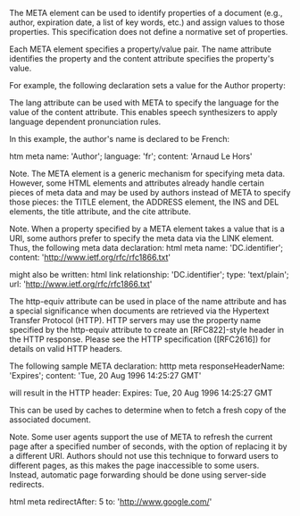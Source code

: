 The META element can be used to identify properties of a document (e.g., author, expiration date, a list of key words, etc.) and assign values to those properties. This specification does not define a normative set of properties.

Each META element specifies a property/value pair. The name attribute identifies the property and the content attribute specifies the property's value.

For example, the following declaration sets a value for the Author property:
<META name="Author" content="Dave Raggett">

The lang attribute can be used with META to specify the language for the value of the content attribute. This enables speech synthesizers to apply language dependent pronunciation rules.

In this example, the author's name is declared to be French:

htm meta
	name: 'Author'; language: 'fr'; content: 'Arnaud Le Hors'
	
Note. The META element is a generic mechanism for specifying meta data. However, some HTML elements and attributes already handle certain pieces of meta data and may be used by authors instead of META to specify those pieces: the TITLE element, the ADDRESS element, the INS and DEL elements, the title attribute, and the cite attribute.

Note. When a property specified by a META element takes a value that is a URI, some authors prefer to specify the meta data via the LINK element. Thus, the following meta data declaration:
html meta
      name: 'DC.identifier';
      content: 'http://www.ietf.org/rfc/rfc1866.txt'

might also be written:
html link
         relationship: 'DC.identifier';
         type: 'text/plain';
         url: 'http://www.ietf.org/rfc/rfc1866.txt'

The http-equiv attribute can be used in place of the name attribute and has a special significance when documents are retrieved via the Hypertext Transfer Protocol (HTTP). HTTP servers may use the property name specified by the http-equiv attribute to create an [RFC822]-style header in the HTTP response. Please see the HTTP specification ([RFC2616]) for details on valid HTTP headers.

The following sample META declaration:
htttp meta
         responseHeaderName: 'Expires';
         content: 'Tue, 20 Aug 1996 14:25:27 GMT'

will result in the HTTP header:
Expires: Tue, 20 Aug 1996 14:25:27 GMT

This can be used by caches to determine when to fetch a fresh copy of the associated document.

Note. Some user agents support the use of META to refresh the current page after a specified number of seconds, with the option of replacing it by a different URI. Authors should not use this technique to forward users to different pages, as this makes the page inaccessible to some users. Instead, automatic page forwarding should be done using server-side redirects.

html meta
         redirectAfter: 5 to: 'http://www.google.com/'